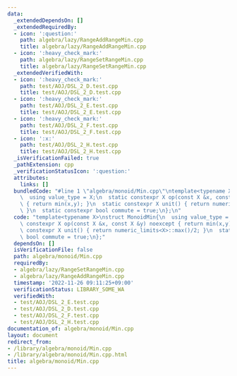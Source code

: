 ```yaml
---
data:
  _extendedDependsOn: []
  _extendedRequiredBy:
  - icon: ':question:'
    path: algebra/lazy/RangeAddRangeMin.cpp
    title: algebra/lazy/RangeAddRangeMin.cpp
  - icon: ':heavy_check_mark:'
    path: algebra/lazy/RangeSetRangeMin.cpp
    title: algebra/lazy/RangeSetRangeMin.cpp
  _extendedVerifiedWith:
  - icon: ':heavy_check_mark:'
    path: test/AOJ/DSL_2_D.test.cpp
    title: test/AOJ/DSL_2_D.test.cpp
  - icon: ':heavy_check_mark:'
    path: test/AOJ/DSL_2_E.test.cpp
    title: test/AOJ/DSL_2_E.test.cpp
  - icon: ':heavy_check_mark:'
    path: test/AOJ/DSL_2_F.test.cpp
    title: test/AOJ/DSL_2_F.test.cpp
  - icon: ':x:'
    path: test/AOJ/DSL_2_H.test.cpp
    title: test/AOJ/DSL_2_H.test.cpp
  _isVerificationFailed: true
  _pathExtension: cpp
  _verificationStatusIcon: ':question:'
  attributes:
    links: []
  bundledCode: "#line 1 \"algebra/monoid/Min.cpp\"\ntemplate<typename X>\nstruct MonoidMin{\n\
    \  using value_type = X;\n  static constexpr X op(const X &x, const X &y) noexcept\
    \ { return min(x,y); }\n  static constexpr X unit() { return numeric_limits<X>::max()/2;\
    \ }\n  static constexpr bool commute = true;\n};\n"
  code: "template<typename X>\nstruct MonoidMin{\n  using value_type = X;\n  static\
    \ constexpr X op(const X &x, const X &y) noexcept { return min(x,y); }\n  static\
    \ constexpr X unit() { return numeric_limits<X>::max()/2; }\n  static constexpr\
    \ bool commute = true;\n};"
  dependsOn: []
  isVerificationFile: false
  path: algebra/monoid/Min.cpp
  requiredBy:
  - algebra/lazy/RangeSetRangeMin.cpp
  - algebra/lazy/RangeAddRangeMin.cpp
  timestamp: '2022-11-26 09:11:25+09:00'
  verificationStatus: LIBRARY_SOME_WA
  verifiedWith:
  - test/AOJ/DSL_2_E.test.cpp
  - test/AOJ/DSL_2_D.test.cpp
  - test/AOJ/DSL_2_F.test.cpp
  - test/AOJ/DSL_2_H.test.cpp
documentation_of: algebra/monoid/Min.cpp
layout: document
redirect_from:
- /library/algebra/monoid/Min.cpp
- /library/algebra/monoid/Min.cpp.html
title: algebra/monoid/Min.cpp
---
```

